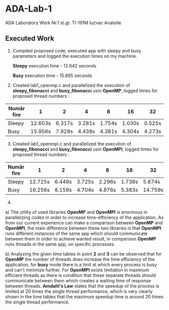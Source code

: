 # ADA-Lab-1
ADA Laboratory Work Nr.1 st.gr. TI-191M Iuzvac Anatolie

## Executed Work

1. Compiled proposed code, executed app with sleepy and busy parameters and logged the execution times on my machine.

    **Sleepy** execution time - 12.642 seconds

    **Busy** execution time - 15.895 seconds

2. Created lab1_openmp.c and parallelized the execution of **sleepy_fibonacci** and **busy_fibonacci** usin **OpenMP**, logged times for proposed thread numbers : 

| Număr fire        | 1           |   2    |   4    |    8   |    16  |   32   |
| ----------------- |-------------| ------ | ------ | ------ | ------ | ------ |
| Sleepy            | 12.603s     | 6.317s | 3.281s | 1.754s | 1.030s | 0.525s |
| Busy              | 15.956s     | 7.928s | 4.438s | 4.381s | 4.304s | 4.273s |

3. Created lab1_openmpi.c and parallelized the execution of **sleepy_fibonacci** and **busy_fibonacci** usin **OpenMPI**, logged times for proposed thread numbers : 

| Număr fire        | 1           |   2    |   4    |    8   |    16  |   32    |
| ----------------- |-------------| ------ | ------ | ------ | ------ | ------- |
| Sleepy            | 12.725s     | 6.449s | 3.725s | 2.296s | 1.738s | 5.874s  |
| Busy              | 16.256s     | 8.159s | 4.704s | 4.876s | 5.383s | 14.759s |

4. 

a) The utility of used libraries **OpenMP** and **OpenMPI** is enormous in parallelizing codes in order to increase time-efficiency of the application. As from our current experience can make a comparison between **OpenMP** and **OpenMPI**, the main difference between these two libraries is that **OpenMPI** runs different instances of the same app which should communicate between them in order to achieve wanted result, in comparison **OpenMP** runs threads in the same app, on specific processes.

b) Analyzing the given time tables in point **2** and **3** can be observed that for **OpenMP** the number of threads does increase the time efficiency of the application, for **busy** mode there is a limit at which every process is busy and can't minimize further. For **OpenMPI** exists limitation in maximum efficient threads as there is condition that these separate threads should communicate between them which creates a waiting time of response between threads. **Amdahl's Law** states that the speedup of the process is limited at 20 times the single thread performance, which is very clearly shown in the time tables that the maximum speedup time is around 20 times the single thread performance.

